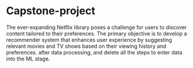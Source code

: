 # Capstone-project
The ever-expanding Netflix library poses a challenge for users to discover content tailored to their preferences.
The primary objective is to develop a recommender system that enhances user experience by suggesting relevant movies and TV shows based on their viewing history and preferences.
after data processing, and delete all the steps to enter data into the ML stage.

